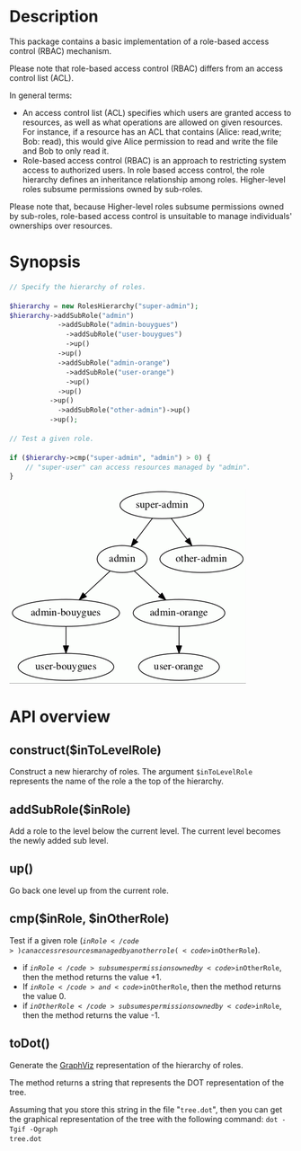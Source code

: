 # Description

This package contains a basic implementation of a role-based access control (RBAC) mechanism.

Please note that role-based access control (RBAC) differs from an access control list (ACL).

In general terms:

* An access control list (ACL) specifies which users are granted access to resources, as well as what operations are allowed on given resources.
  For instance, if a resource has an ACL that contains (Alice: read,write; Bob: read), this would give Alice permission to read and write the file and Bob to only read it.
* Role-based access control (RBAC) is an approach to restricting system access to authorized users.
  In role based access control, the role hierarchy defines an inheritance relationship among roles.
  Higher-level roles subsume permissions owned by sub-roles.

Please note that, because Higher-level roles subsume permissions owned by sub-roles, role-based access control is unsuitable to manage individuals' ownerships over resources.

# Synopsis

```php
// Specify the hierarchy of roles.

$hierarchy = new RolesHierarchy("super-admin");
$hierarchy->addSubRole("admin")
            ->addSubRole("admin-bouygues")
              ->addSubRole("user-bouygues")
              ->up()
            ->up()
            ->addSubRole("admin-orange")
              ->addSubRole("user-orange")
              ->up()
            ->up()
          ->up()
            ->addSubRole("other-admin")->up()
          ->up();

// Test a given role.

if ($hierarchy->cmp("super-admin", "admin") > 0) {
    // "super-user" can access resources managed by "admin".
}
```

![Example](https://github.com/dbeurive/rbac/blob/master/doc/example.gif)

# API overview

## construct($inToLevelRole)

Construct a new hierarchy of roles. The argument <code>$inToLevelRole</code> represents the name of the
role a the top of the hierarchy.

## addSubRole($inRole)

Add a role to the level below the current level. The current level becomes the newly added sub level.

## up()

Go back one level up from the current role.

## cmp($inRole, $inOtherRole)

Test if a given role (<code>$inRole</code>) can access resources managed by another role (<code>$inOtherRole</code>).

* if <code>$inRole</code> subsumes permissions owned by <code>$inOtherRole</code>, then the method
returns the value +1.
* If <code>$inRole</code> and <code>$inOtherRole</code>, then the method returns the value 0.
* if <code>$inOtherRole</code> subsumes permissions owned by <code>$inRole</code>, then the method
returns the value -1.

## toDot()

Generate the [GraphViz](http://www.graphviz.org) representation of the hierarchy of roles.

The method returns a string that represents the DOT representation of the tree.

Assuming that you store this string in the file "<code>tree.dot</code>", then you can get the graphical
representation of the tree with the following command: <code>dot -Tgif -Ograph tree.dot</code>

